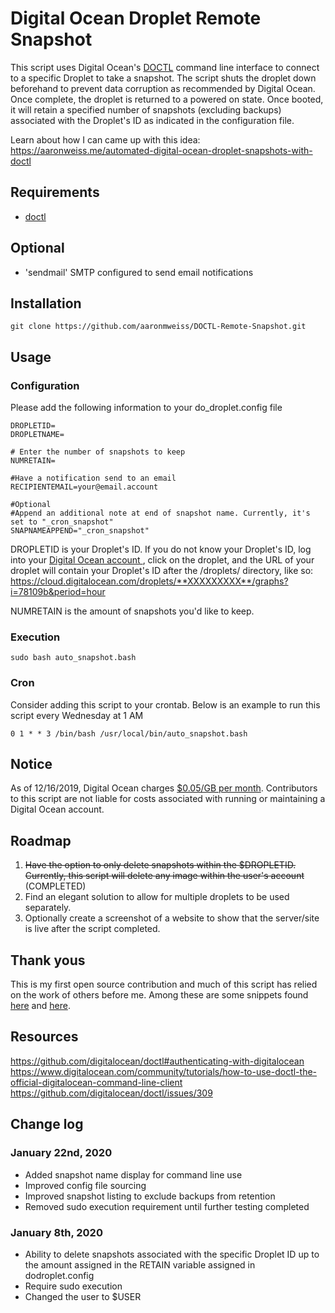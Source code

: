 

# Digital Ocean Droplet Remote Snapshot

This script uses Digital Ocean's [DOCTL](https://github.com/digitalocean/doctl) command line interface to connect to a specific Droplet to take a snapshot. The script shuts the droplet down beforehand to prevent data corruption as recommended by Digital Ocean. Once complete, the droplet is returned to a powered on state. Once booted, it will retain a specified number of snapshots (excluding backups) associated with the Droplet's ID as indicated in the configuration file.

Learn about how I can came up with this idea: https://aaronweiss.me/automated-digital-ocean-droplet-snapshots-with-doctl

## Requirements
- [doctl](https://github.com/digitalocean/doctl#installing-doctl)

## Optional
- 'sendmail' SMTP configured to send email notifications

## Installation
```git clone https://github.com/aaronmweiss/DOCTL-Remote-Snapshot.git```

## Usage

### Configuration
Please add the following information to your do_droplet.config file
```
DROPLETID=
DROPLETNAME=

# Enter the number of snapshots to keep
NUMRETAIN=

#Have a notification send to an email
RECIPIENTEMAIL=your@email.account

#Optional
#Append an additional note at end of snapshot name. Currently, it's set to "_cron_snapshot"
SNAPNAMEAPPEND="_cron_snapshot"
```

DROPLETID is your Droplet's ID. If you do not know your Droplet's ID, log into your [Digital Ocean account ](https://cloud.digitalocean.com/droplets), click on the droplet, and the URL of your droplet will contain your Droplet's ID after the /droplets/ directory, like so: https://cloud.digitalocean.com/droplets/**XXXXXXXXX**/graphs?i=78109b&period=hour

NUMRETAIN is the amount of snapshots you'd like to keep. 

### Execution
`sudo bash auto_snapshot.bash`

### Cron
Consider adding this script to your crontab. Below is an example to run this script every Wednesday at 1 AM
```
0 1 * * 3 /bin/bash /usr/local/bin/auto_snapshot.bash
```
## Notice
As of 12/16/2019, Digital Ocean charges [$0.05/GB per month](https://www.digitalocean.com/docs/images/snapshots/). Contributors to this script are not liable for costs associated with running or maintaining a Digital Ocean account.  

## Roadmap

 1. ~~Have the option to only delete snapshots within the $DROPLETID.
    Currently, this script will delete any image within the user's
    account~~ (COMPLETED)
 2. Find an elegant solution to allow for multiple droplets to be used separately.
 3. Optionally create a screenshot of a website to show that the server/site is live after the script completed.

## Thank yous
This is my first open source contribution and much of this script has relied on the work of others before me. Among these are some snippets found [here](https://github.com/digitalocean/doctl/issues/309) and [here](https://askubuntu.com/questions/743493/best-way-to-read-a-config-file-in-bash). 

## Resources
https://github.com/digitalocean/doctl#authenticating-with-digitalocean
https://www.digitalocean.com/community/tutorials/how-to-use-doctl-the-official-digitalocean-command-line-client
https://github.com/digitalocean/doctl/issues/309

## Change log

### January 22nd, 2020
- Added snapshot name display for command line use
- Improved config file sourcing
- Improved snapshot listing to exclude backups from retention
- Removed sudo execution requirement until further testing completed

### January 8th, 2020
- Ability to delete snapshots associated with the specific Droplet ID up to the amount assigned in the RETAIN variable assigned in dodroplet.config
- Require sudo execution
- Changed the user to $USER